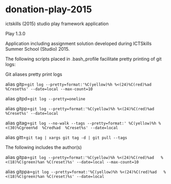 # donation-play-2015

ictskills (2015) studio play framework application

Play 1.3.0

Application including assignment solution developed during ICTSkills Summer School (Studio) 2015.

The following scripts placed in .bash_profile facilitate pretty printing of git logs:

Git aliases pretty print logs

alias gitp=`git log --pretty=format:'%C(yellow)%h %<(24)%C(red)%ad  %Creset%s' --date=local --max-count=10`

alias gitpd=`git log --pretty=oneline`

alias gitpp=`git log --pretty=format:'%C(yellow)%h %<(24)%C(red)%ad  %Creset%s' --date=local`

alias gitag=`git log --no-walk --tags --pretty=format:' %C(yellow)%h %<(30)%Cgreen%d  %Cred%ad  %Creset%s' --date=local`

alias gitt=`git tag | xargs git tag -d | git pull --tags`

The following includes the author(s) 

alias gitpa=`git log --pretty=format:'%C(yellow)%h %<(24)%C(red)%ad   %<(18)%C(green)%an %C(reset)%s' --date=local --max-count=10`

alias gitppa=`git log --pretty=format:'%C(yellow)%h %<(24)%C(red)%ad   %<(18)%C(green)%an %C(reset)%s' --date=local`
